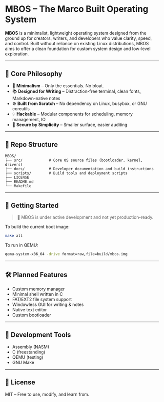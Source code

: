 # MBOS – The Marco Built Operating System

**MBOS** is a minimalist, lightweight operating system designed from the ground up for creators, writers, and developers who value clarity, speed, and control. Built without reliance on existing Linux distributions, MBOS aims to offer a clean foundation for custom system design and low-level exploration.

---

## 🧠 Core Philosophy

- 🧩 **Minimalism** – Only the essentials. No bloat.
- 📚 **Designed for Writing** – Distraction-free terminal, clean fonts, Markdown-native notes
- ⚙️ **Built from Scratch** – No dependency on Linux, busybox, or GNU coreutils
- 💡 **Hackable** – Modular components for scheduling, memory management, IO
- 🔐 **Secure by Simplicity** – Smaller surface, easier auditing

---

## 📁 Repo Structure

```
MBOS/
├── src/            # Core OS source files (bootloader, kernel, drivers)
├── docs/           # Developer documentation and build instructions
├── scripts/        # Build tools and deployment scripts
├── LICENSE
├── README.md
└── Makefile
```

---

## 🚀 Getting Started

> 🚧 MBOS is under active development and not yet production-ready.

To build the current boot image:
```bash
make all
```

To run in QEMU:
```bash
qemu-system-x86_64 -drive format=raw,file=build/mbos.img
```

---

## 🛠 Planned Features

- Custom memory manager
- Minimal shell written in C
- FAT/EXT2 file system support
- Windowless GUI for writing & notes
- Native text editor
- Custom bootloader

---

## 🧪 Development Tools

- Assembly (NASM)
- C (freestanding)
- QEMU (testing)
- GNU Make

---

## 📜 License

MIT – Free to use, modify, and learn from.
